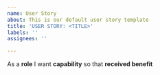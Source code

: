 ```yaml
---
name: User Story
about: This is our default user story template
title: 'USER STORY: <TITLE>'
labels: ''
assignees: ''

---
```


As a **role** I want **capability** so that **received benefit**
